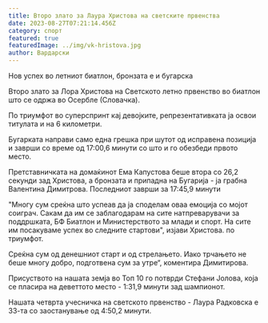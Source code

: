 ```yaml
---
title: Второ злато за Лаура Христова на светските првенства
date: 2023-08-27T07:21:14.456Z
category: спорт
featured: true
featuredImage: ../img/vk-hristova.jpg
author: Вардарски
---
```

Нов успех во летниот биатлон, бронзата е и бугарска

Второ злато за Лора Христова на Светското летно првенство во биатлон што се одржа во Осербле (Словачка).

По триумфот во суперспринт кај девојките, репрезентативката ја освои титулата и на 6 километри.

Бугарката направи само една грешка при шутот од исправена позиција и заврши со време од 17:00,6 минути со што и го обезбеди првото место.

Претставничката на домаќинот Ема Капустова беше втора со 26,2 секунди зад Христова, а бронзата и припадна на Бугарија - ја грабна Валентина Димитрова. Последниот заврши за 17:45,9 минути

"Многу сум среќна што успеав да ја споделам оваа емоција со мојот соиграч. Сакам да им се заблагодарам на сите натпреварувачи за поддршката, БФ Биатлон и Министерството за млади и спорт. На сите им посакуваме успех во следните стартови", изјави Христова. по триумфот.

Среќна сум од денешниот старт и од стрелањето. Иако трчањето не беше многу добро, подготвена сум за утре“, коментира Димитирова.

Присуството на нашата земја во Топ 10 го потврди Стефани Јолова, која се пласира на деветтото место - 1:31,9 минути зад шампионот.

Нашата четврта учесничка на светското првенство - Лаура Радковска е 33-та со заостанување од 4:50,2 минути.